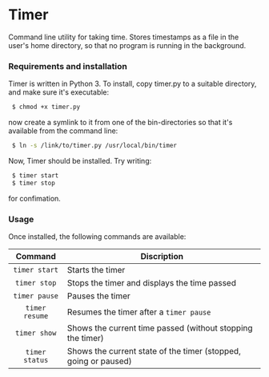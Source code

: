 # Timer
Command line utility for taking time. Stores timestamps as a file in the user's home directory, so that no program is running in the background.


### Requirements and installation
Timer is written in Python 3. To install, copy timer.py to a suitable directory, and make sure it's executable:
``` bash
 $ chmod +x timer.py
```
now create a symlink to it from one of the bin-directories so that it's available from the command line:
``` bash
 $ ln -s /link/to/timer.py /usr/local/bin/timer
```
Now, Timer should be installed. Try writing:
``` bash
 $ timer start
 $ timer stop
```
for confimation. 


### Usage
Once installed, the following commands are available:

|    Command      |  Discription                                                      |
|  :---------:    |  -------------------------------------------------------          |
| `timer start`   |  Starts the timer                                                 |
| `timer stop`    |  Stops the timer and displays the time passed                     |
| `timer pause`   |  Pauses the timer                                                 |
| `timer resume`  |  Resumes the timer after a `timer pause`                          |
| `timer show`    |  Shows the current time passed (without stopping the timer)       |
| `timer status`  |  Shows the current state of the timer (stopped, going or paused)  |


